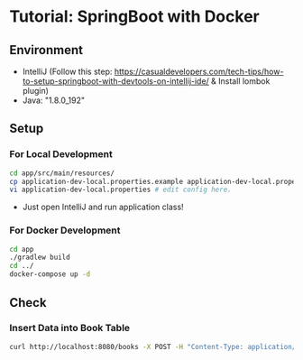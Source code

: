 # Tutorial: SpringBoot with Docker

## Environment
- IntelliJ (Follow this step: https://casualdevelopers.com/tech-tips/how-to-setup-springboot-with-devtools-on-intellij-ide/ & Install lombok plugin)
- Java: "1.8.0_192"

## Setup
### For Local Development
```bash
cd app/src/main/resources/
cp application-dev-local.properties.example application-dev-local.properties
vi application-dev-local.properties # edit config here.
```
- Just open IntelliJ and run application class!

### For Docker Development
```bash
cd app
./gradlew build
cd ../
docker-compose up -d
```

## Check
### Insert Data into Book Table
```bash
curl http://localhost:8080/books -X POST -H "Content-Type: application/json" -d '{"name": "book name"}'
```